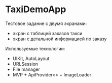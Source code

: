 # TaxiDemoApp

Тестовое задание с двумя экранами:
- экран с таблицей заказов такси
- экран с детальной информацией по заказу

Используемые технологии:
- UIKit, AutoLayout
- URLSession
- File manager
- MVP + ApiProvider<> + ImageLoader
